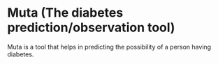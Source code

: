 # Muta (The diabetes prediction/observation tool)

Muta is a tool that helps in predicting the possibility of a person having diabetes.

